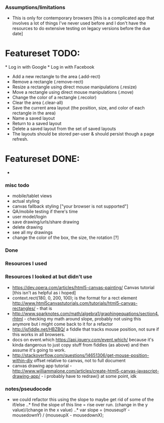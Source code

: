 ### Assumptions/limitations
* This is only for contemporary browsers [this is a complicated app that involves a lot of things I've never used before and I don't have the resources to do extensive testing on legacy versions before the due date]



# Featureset TODO: 

­* Log in with Google
­* Log in with Facebook
* Add a new rectangle to the area (.add-rect)
* Remove a rectangle (.remove-rect)
* Resize a rectangle using direct mouse manipulations (.resize)
* Move a rectangle using direct mouse manipulations (.move)
* Change the color of a rectangle (.recolor)
* Clear the area (.clear-all)
* Save the current area layout (the position, size, and color of each rectangle in the area)
* Name a saved layout
* Return to a saved layout
* Delete a saved layout from the set of saved layouts
* The layouts should be stored per­-user & should persist though a page refresh.

# Featureset DONE: 
* 

### misc todo

* mobile/tablet views
* actual styling
* canvas fallback styling ["your browser is not supported"]
* QA/mobile testing if there's time
* user model/login
* save drawing/urls/share drawing
* delete drawing
* see all my drawings
* change the color of the box, the size, the rotation [?]


### Done


### Resources I used






### Resources I looked at but didn't use

* https://dev.opera.com/articles/html5-canvas-painting/ Canvas tutorial [this isn't as helpful as i hoped]
*  context.rect(180, 0, 200, 100); is the format for a rect element http://www.html5canvastutorials.com/tutorials/html5-canvas-rectangles/ - that is 
* http://www.sparknotes.com/math/algebra1/graphingequations/section4.rhtml - checking my math around slope, probably not using this anymore but i might come back to it for a refactor
* http://jsfiddle.net/HBZBQ/ a fiddle that tracks mouse position, not sure if this works in all browsers.
* docs on event.which https://api.jquery.com/event.which/ because it's kinda dangerous to just copy stuff from fiddles (as above) and then assume it's going to work.
* http://stackoverflow.com/questions/14651306/get-mouse-position-within-div offset relative to canvas, not to full document 
* canvas drawing app tutorial - http://www.williammalone.com/articles/create-html5-canvas-javascript-drawing-app/ - i probably have to redraw() at some point, idk

### notes/pseudocode
* we could refactor this using the slope to maybe get rid of some of the if/else 
  ..* find the slope of this line = rise over run. (change in the y value)/(change in the x value)
  ..* var slope =  (mouseupY - mousedownY) / (mouseupX - mousedownX);




